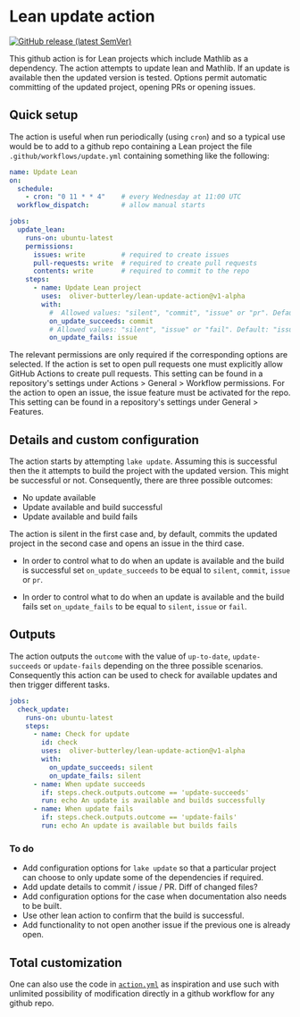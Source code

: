 # Lean update action

[![GitHub release (latest SemVer)](https://img.shields.io/github/v/release/oliver-butterley/lean-update-action?logo=github&sort=semver)](https://github.com/oliver-butterley/lean-update-action/releases)

This github action is for Lean projects which include Mathlib as a dependency. The action attempts to update lean and Mathlib. If an update is available then the updated version is tested. Options permit automatic committing of the updated project, opening PRs or opening issues.

## Quick setup

The action is useful when run periodically (using `cron`) and so a typical use would be to add to a github repo containing a Lean project the file `.github/workflows/update.yml` containing something like the following:

```yml
name: Update Lean
on:
  schedule:
    - cron: "0 11 * * 4"    # every Wednesday at 11:00 UTC
  workflow_dispatch:        # allow manual starts

jobs:
  update_lean:
    runs-on: ubuntu-latest
    permissions:
      issues: write         # required to create issues
      pull-requests: write  # required to create pull requests
      contents: write       # required to commit to the repo
    steps:
      - name: Update Lean project
        uses:  oliver-butterley/lean-update-action@v1-alpha
        with:
          #  Allowed values: "silent", "commit", "issue" or "pr". Default: "commit".
          on_update_succeeds: commit
          # Allowed values: "silent", "issue" or "fail". Default: "issue".
          on_update_fails: issue
```

The relevant permissions are only required if the corresponding options are selected. If the action is set to open pull requests one must explicitly allow GitHub Actions to create pull requests. This setting can be found in a repository's settings under Actions > General > Workflow permissions.
For the action to open an issue, the issue feature must be activated for the repo. This setting can be found in a repository's settings under General > Features.

## Details and custom configuration

The action starts by attempting `lake update`. Assuming this is successful then the it attempts to build the project with the updated version. This might be successful or not. Consequently, there are three possible outcomes:

- No update available
- Update available and build successful
- Update available and build fails

The action is silent in the first case and, by default, commits the updated project in the second case and opens an issue in the third case. 

- In order to control what to do when an update is available and the build is successful set `on_update_succeeds` to be equal to `silent`, `commit`, `issue` or `pr`. 

- In order to control what to do when an update is available and the build fails set `on_update_fails` to be equal to `silent`, `issue` or `fail`.

## Outputs

The action outputs the `outcome` with the value of `up-to-date`, `update-succeeds` or `update-fails` depending on the three possible scenarios. Consequently this action can be used to check for available updates and then trigger different tasks.

```yml
jobs:
  check_update:
    runs-on: ubuntu-latest
    steps:
      - name: Check for update
        id: check
        uses:  oliver-butterley/lean-update-action@v1-alpha
        with:
          on_update_succeeds: silent
          on_update_fails: silent
      - name: When update succeeds
        if: steps.check.outputs.outcome == 'update-succeeds'
        run: echo An update is available and builds successfully
      - name: When update fails
        if: steps.check.outputs.outcome == 'update-fails'
        run: echo An update is available but builds fails
```

### To do

- Add configuration options for `lake update` so that a particular project can choose to only update some of the dependencies if required.
- Add update details to commit / issue / PR. Diff of changed files?
- Add configuration options for the case when documentation also needs to be built.
- Use other lean action to confirm that the build is successful.
- Add functionality to not open another issue if the previous one is already open.

## Total customization

One can also use the code in [`action.yml`](action.yml) as inspiration and use such with unlimited possibility of modification directly in a github workflow for any github repo. 
